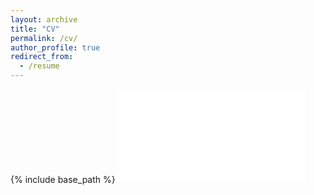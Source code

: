 ```yaml
---
layout: archive
title: "CV"
permalink: /cv/
author_profile: true
redirect_from:
  - /resume
---
```

{% include base_path %}
<embed src="{{ site.baseurl }}/files/resume2.pdf">
